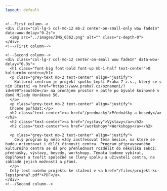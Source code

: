 ```yaml
---
layout: default
---
```

<!--Section: About-->
<section id="about" class="section features-5">

  <!--First row-->
  <div class="row mt-2">

    <!--First column-->
    <div class="col-lg-5 col-md-12 mb-2 center-on-small-only wow fadeIn" data-wow-delay="0.2s">
      <img src="../images/IMG_0362.png" alt="" class="z-depth-0">
    </div>
    <!--/First column-->

    <!--Second column-->
    <div class="col-lg-7 col-md-12 center-on-small wow fadeIn" data-wow-delay="0.3s">
      <h1 class="font-big font-bold font-up mb-1-half text-center">O kulturním centru</h1>
      <p class="grey-text mb-2 text-center" align="justify">
        Kulturní centrum je projekt spolku Lepší Praha 7 z.s., který se s ním účastní <a href="https://www.praha7.cz/oznameni/?id=699">soutěže</a> na pronájem prostor v patře po bývalé knihovně v domě Milady Horákové 56.
      </p>
      <p class="grey-text mb-2 text-center" align="justify">
      Chceme pořádat:</p>
      <h2 class="text-center"><a href="/prednasky">Přednášky a besedy</a></h2>
      <h2 class="text-center"><a href="/vystavy">Výstavy</a></h2>
      <h2 class="text-center"><a href="/workshopy">Workshopy</a></h2>

      <p class="grey-text mb-2 text-center" align="justify">
        Celý program by mělo vždy zastřešovat téma měsíce, na které se budou orientovat i dílčí činnosti centra. Program připravovaného kulturního centra se dá pro přehlednost rozdělit do několika sekcí: přednášky, výstavy, besedy, workshopy. Témata budeme vybírat, doplňovat a tvořit společně se členy spolku a uživateli centra, na základě jejich možností a přání.
      </p>
      Celý text našeho projektu ke stažení v <a href="/files/projekt-kc-lepsipraha7.pdf">PDF</a>.
    </div>
    <!--/Second column-->
  </div>
  <!--/First row-->

</section>
<!--/Section: About-->
